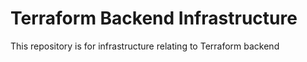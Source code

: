 # Terraform Backend Infrastructure

This repository is for infrastructure relating to Terraform backend
